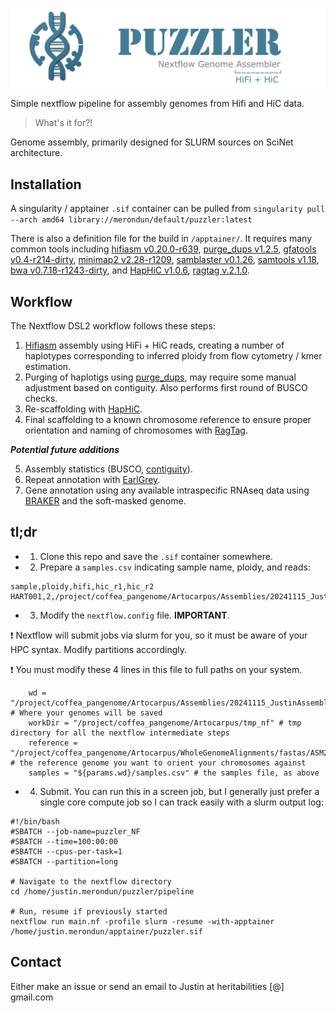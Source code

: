 ![Puzzler](/examples/figs/logo.png)

Simple nextflow pipeline for assembly genomes from Hifi and HiC data. 

> What's it for?!

Genome assembly, primarily designed for SLURM sources on SciNet architecture. 

## Installation

A singularity / apptainer `.sif` container can be pulled from `singularity pull --arch amd64 library://merondun/default/puzzler:latest` 

There is also a definition file for the build in `/apptainer/`. It requires many common tools including [hifiasm v0.20.0-r639](https://github.com/chhylp123/hifiasm), [purge_dups v1.2.5](https://github.com/dfguan/purge_dups), [gfatools v0.4-r214-dirty](https://github.com/lh3/gfatools), [minimap2 v2.28-r1209](https://github.com/lh3/minimap2), [samblaster v0.1.26](https://github.com/GregoryFaust/samblaster), [samtools v1.18](https://github.com/samtools/samtools), [bwa v0.7.18-r1243-dirty](https://bio-bwa.sourceforge.net/), and [HapHiC v1.0.6](https://github.com/zengxiaofei/HapHiC), [ragtag v.2.1.0](https://github.com/malonge/RagTag).

## Workflow

The Nextflow DSL2 workflow follows these steps:

1) [Hifiasm](https://github.com/chhylp123/hifiasm) assembly using HiFi + HiC reads, creating a number of haplotypes corresponding to inferred ploidy from flow cytometry / kmer estimation.
2) Purging of haplotigs using [purge_dups](https://github.com/dfguan/purge_dups), may require some manual adjustment based on contiguity. Also performs first round of BUSCO checks.  
3) Re-scaffolding with [HapHiC](https://github.com/zengxiaofei/HapHiC). 
4) Final scaffolding to a known chromosome reference to ensure proper orientation and naming of chromosomes with [RagTag](https://github.com/malonge/RagTag).

***Potential future additions***

5) Assembly statistics (BUSCO, [contiguity](https://pypi.org/project/assembly-stats/)).
6) Repeat annotation with [EarlGrey](https://github.com/TobyBaril/EarlGrey).
7) Gene annotation using any available intraspecific RNAseq data using [BRAKER](https://github.com/Gaius-Augustus/BRAKER) and the soft-masked genome.

## tl;dr

* 1. Clone this repo and save the `.sif` container somewhere. 

* 2. Prepare a `samples.csv` indicating sample name, ploidy, and reads:

```
sample,ploidy,hifi,hic_r1,hic_r2
HART001,2,/project/coffea_pangenome/Artocarpus/Assemblies/20241115_JustinAssemblies/HART001/HART001.HiFi.fastq.gz,/project/coffea_pangenome/Artocarpus/Assemblies/20241115_JustinAssemblies/HART001/HART001.HiC.R1.fastq.gz,/project/coffea_pangenome/Artocarpus/Assemblies/20241115_JustinAssemblies/HART001/HART001.HiC.R2.fastq.gz
```

* 3. Modify the `nextflow.config` file. **IMPORTANT**. 

:exclamation: Nextflow will submit jobs via slurm for you, so it must be aware of your HPC syntax. Modify partitions accordingly. 

:exclamation: You must modify these 4 lines in this file to full paths on your system. 

```
    wd = "/project/coffea_pangenome/Artocarpus/Assemblies/20241115_JustinAssemblies" # Where your genomes will be saved
    workDir = "/project/coffea_pangenome/Artocarpus/tmp_nf" # tmp directory for all the nextflow intermediate steps
    reference = "/project/coffea_pangenome/Artocarpus/WholeGenomeAlignments/fastas/ASM2540343.fa" # the reference genome you want to orient your chromosomes against
    samples = "${params.wd}/samples.csv" # the samples file, as above
```
* 4. Submit. You can run this in a screen job, but I generally just prefer a single core compute job so I can track easily with a slurm output log:

```
#!/bin/bash
#SBATCH --job-name=puzzler_NF
#SBATCH --time=100:00:00
#SBATCH --cpus-per-task=1
#SBATCH --partition=long

# Navigate to the nextflow directory
cd /home/justin.merondun/puzzler/pipeline

# Run, resume if previously started
nextflow run main.nf -profile slurm -resume -with-apptainer /home/justin.merondun/apptainer/puzzler.sif
```

## Contact

Either make an issue or send an email to Justin at heritabilities [@] gmail.com 
